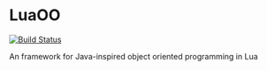 LuaOO
=====
[![Build Status](https://travis-ci.org/Pezzer13/LuaOO.png?branch=master)](https://travis-ci.org/Pezzer13/LuaOO)

An framework for Java-inspired object oriented programming in Lua
